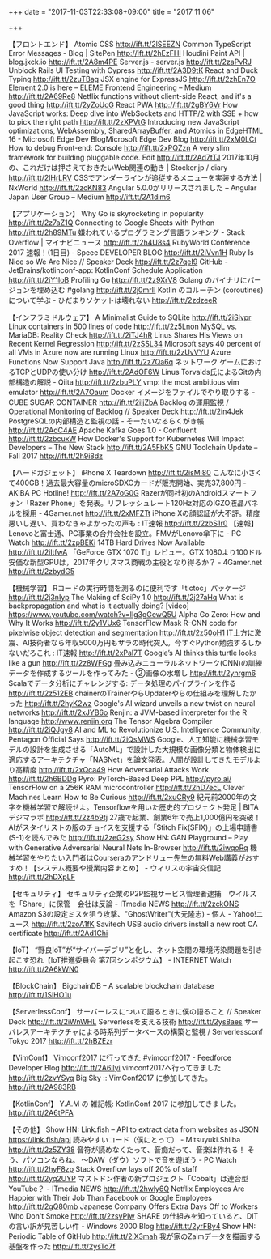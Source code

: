 +++
date = "2017-11-03T22:33:08+09:00"
title = "2017 11 06"

+++

【フロントエンド】
Atomic CSS http://ift.tt/2lSEEZN
Common TypeScript Error Messages - Blog | SitePen http://ift.tt/2hEzFHl
Houdini Paint API | blog.jxck.io http://ift.tt/2A8m4PE
Server.js - server.js http://ift.tt/2zaPvRJ
Unblock Rails UI Testing with Cypress http://ift.tt/2A3D9tK
React and Duck Typing http://ift.tt/2zuTBag
JSX engine for ExpressJS http://ift.tt/2zhEn7O
Element 2.0 is here – ELEME Frontend Engineering – Medium http://ift.tt/2A69Re8
Netflix functions without client-side React, and it's a good thing http://ift.tt/2yZoUcG
React PWA http://ift.tt/2gBY6Vr
How JavaScript works: Deep dive into WebSockets and HTTP/2 with SSE + how to pick the right path http://ift.tt/2zXPVtG
Introducing new JavaScript optimizations, WebAssembly, SharedArrayBuffer, and Atomics in EdgeHTML 16 - Microsoft Edge Dev BlogMicrosoft Edge Dev Blog http://ift.tt/2xM0LCt
How to debug Front-end: Console http://ift.tt/2xPQZzn
A very slim framework for building pluggable code. Edit http://ift.tt/2Ad7tTJ
2017年10月の、これだけは押さえておきたいWeb関連の動き | Stocker.jp / diary http://ift.tt/2lHrLRV
CSSでアンダーラインが追従するメニューを実装する方法 | NxWorld http://ift.tt/2zcKN83
Angular 5.0.0がリリースされました – Angular Japan User Group – Medium http://ift.tt/2A1dim6

【アプリケーション】
Why Go is skyrocketing in popularity http://ift.tt/2z7aZ1Q
Connecting to Google Sheets with Python http://ift.tt/2h89MTu
嫌われているプログラミング言語ランキング - Stack Overflow | マイナビニュース http://ift.tt/2h4U8s4
RubyWorld Conference 2017 速報！(1日目) - Speee DEVELOPER BLOG http://ift.tt/2iVvn1H
Ruby Is Nice so We Are Nice // Speaker Deck http://ift.tt/2z7qeI9
GitHub - JetBrains/kotlinconf-app: KotlinConf Schedule Application http://ift.tt/2iY1IoB
Profiling Go http://ift.tt/2z9XrV8
Golang のバイナリにバージョンを埋め込む #golang http://ift.tt/2j0mrII
Kotlin のコルーチン (coroutines) について学ぶ - ひだまりソケットは壊れない http://ift.tt/2zdzeeR

【インフラミドルウェア】
A Minimalist Guide to SQLite http://ift.tt/2iSlvpr
Linux containers in 500 lines of code http://ift.tt/2z5Lnon
MySQL vs. MariaDB: Reality Check http://ift.tt/2iTJ4hR
Linus Shares His Views on Recent Kernel Regression http://ift.tt/2zSSL34
Microsoft says 40 percent of all VMs in Azure now are running Linux http://ift.tt/2zUvVYU
Azure Functions Now Support Java http://ift.tt/2z7Qa6q
ネットワーク ゲームにおけるTCPとUDPの使い分け http://ift.tt/2AdOF6W
Linus Torvalds氏によるGitの内部構造の解説 - Qiita http://ift.tt/2zbuPLY
vmp: the most ambitious vim emulator http://ift.tt/2A7Oaum
Docker イメージをファイルでやり取りする - CUBE SUGAR CONTAINER http://ift.tt/2iljZbA
Backlog の運用監視 / Operational Monitoring of Backlog // Speaker Deck http://ift.tt/2in4Jek
PostgreSQLの内部構造と監視の話 - そーだいなるらくがき帳 http://ift.tt/2AdC4AE
Apache Kafka Goes 1.0 - Confluent http://ift.tt/2zbcuxW
How Docker's Support for Kubernetes Will Impact Developers – The New Stack http://ift.tt/2A5FbK5
GNU Toolchain Update – Fall 2017 http://ift.tt/2h9i8dz

【ハードガジェット】
iPhone X Teardown http://ift.tt/2isMi80
こんなに小さくて400GB！過去最大容量のmicroSDXCカードが販売開始、実売37,800円 - AKIBA PC Hotline! http://ift.tt/2A7oG0G
Razerが同社初のAndroidスマートフォン「Razer Phone」を発表。リフレッシュレート120Hz対応のIGZO液晶パネルを採用 - 4Gamer.net http://ift.tt/2xMFZTt
iPhone Xの顔認証が大不評。精度悪いし遅い、買わなきゃよかったの声も : IT速報 http://ift.tt/2zbS1r0
【速報】Lenovoと富士通、PC事業の合弁会社を設立。FMVがLenovo傘下に - PC Watch http://ift.tt/2zpBEKi
14TB Hard Drives Now Available http://ift.tt/2iltfwA
「GeForce GTX 1070 Ti」レビュー。GTX 1080より100ドル安価な新型GPUは，2017年クリスマス商戦の主役となり得るか？ - 4Gamer.net http://ift.tt/2zbydG5

【機械学習】
Rコードの実行時間を測るのに便利です「tictoc」パッケージ http://ift.tt/2j3nIyp
The Making of SciPy 1.0 http://ift.tt/2j27aHq
What is backpropagation and what is it actually doing? [video] https://www.youtube.com/watch?v=Ilg3gGewQ5U
Alpha Go Zero: How and Why It Works http://ift.tt/2y1VUx6
TensorFlow Mask R-CNN code for pixelwise object detection and segmentation http://ift.tt/2z50oH1
IT土方に激震、AI技術者なら年収5000万円もザラの時代突入。今すぐPython勉強するしかないだろこれ : IT速報 http://ift.tt/2xPal7T
Google’s AI thinks this turtle looks like a gun http://ift.tt/2z8WFGg
畳み込みニューラルネットワーク(CNN)の訓練データを作成するツールを作ってみた - ②画像の水増し http://ift.tt/2ynrgm6
Scalaでデータ分析にチャレンジする: データ処理のパイプラインを作る http://ift.tt/2z512EB
chainerのTrainerやらUpdaterやらの仕組みを理解したかった http://ift.tt/2hyK2wz
Google's AI wizard unveils a new twist on neural networks http://ift.tt/2xJYB6o
Renjin: a JVM-based interpreter for the R language http://www.renjin.org
The Tensor Algebra Compiler http://ift.tt/2iQJgy8
AI and ML to Revolutionize U.S. Intelligence Community, Pentagon Official Says http://ift.tt/2iQsMWS
Google、人工知能に機械学習モデルの設計を生成させる「AutoML」で設計した大規模な画像分類と物体検出に適応するアーキテクチャ「NASNet」を論文発表。人間が設計してきたモデルより高精度 http://ift.tt/2xQca49
How Adversarial Attacks Work http://ift.tt/2h6BDDg
Pyro: PyTorch-Based Deep PPL http://pyro.ai/
TensorFlow on a 256K RAM microcontroller http://ift.tt/2hD7ecL
Clever Machines Learn How to Be Curious http://ift.tt/2xuCRy9
紀元前2000年の文字を機械学習で解読せよ。Tensorflowを用いた歴史的プロジェクト発足 | BITA デジマラボ http://ift.tt/2z4b9tj
27歳で起業、創業6年で売上1,000億円を突破！AIがスタイリストの服のチョイスを支援する「Stitch Fix(SFIX)」の上場申請書(S-1)を読んでみた http://ift.tt/2zeG2sy
Show HN: GAN Playground – Play with Generative Adversarial Neural Nets In-Browser http://ift.tt/2iwqoRq
機械学習をやりたい入門者はCourseraのアンドリュー先生の無料Web講義がおすすめ！【システム概要や授業内容まとめ】 - ウィリスの宇宙交信記 http://ift.tt/2hDXpLF

【セキュリティ】
セキュリティ企業のP2P監視サービス管理者逮捕　ウイルスを「Share」に保管　会社は反論 - ITmedia NEWS http://ift.tt/2zckONS
Amazon S3の設定ミスを狙う攻撃、"GhostWriter"(大元隆志) - 個人 - Yahoo!ニュース http://ift.tt/2zoA1fK
Savitech USB audio drivers install a new root CA certificate http://ift.tt/2Ad1Chi

【IoT】
“野良IoT”が“サイバーデブリ”と化し、ネット空間の環境汚染問題を引き起こす恐れ【IoT推進委員会 第7回シンポジウム】 - INTERNET Watch http://ift.tt/2A6kWN0

【BlockChain】
BigchainDB – A scalable blockchain database http://ift.tt/1SiHO1u

【ServerlessConf】
サーバーレスについて語るときに僕の語ること // Speaker Deck http://ift.tt/2iWnWHL
Serverlessを支える技術 http://ift.tt/2ys8aes
サーバレスアーキテクチャによる時系列データベースの構築と監視 / Serverlessconf Tokyo 2017 http://ift.tt/2hBZEzr

【VimConf】
Vimconf2017 に行ってきた #vimconf2017 - Feedforce Developer Blog http://ift.tt/2A6llyi
vimconf2017へ行ってきました http://ift.tt/2zvYSyq
Big Sky :: VimConf2017 に参加してきた。 http://ift.tt/2A983RB

【KotlinConf】
Y.A.M の 雑記帳: KotlinConf 2017 に参加してきました。 http://ift.tt/2A6tPFA

【その他】
Show HN: Link.fish – API to extract data from websites as JSON https://link.fish/api
読みやすいコード（僕にとって） - Mitsuyuki.Shiiba http://ift.tt/2z5ZY38
音符が読めなくたって、音痴だって、音楽は作れる！ そう、パソコンならね。 ～DAW（ダウ）ソフトで音を遊ぼう - PC Watch http://ift.tt/2hyF8zp
Stack Overflow lays off 20% of staff http://ift.tt/2yq2UYP
マストドン作者の新プロジェクト「Cobalt」は連合型YouTube？ - ITmedia NEWS http://ift.tt/2hwly6Q
Netflix Employees Are Happier with Their Job Than Facebook or Google Employees http://ift.tt/2gQ80mb
Japanese Company Offers Extra Days Off to Workers Who Don't Smoke http://ift.tt/2zsyPIw
SHARE の仕組みを知っていると、DIT の言い訳が見苦しい件 - Windows 2000 Blog http://ift.tt/2yrFBy4
Show HN: Periodic Table of GitHub http://ift.tt/2iX3mah
我が家のZaimデータを描画する基盤を作った http://ift.tt/2ysTo7f
